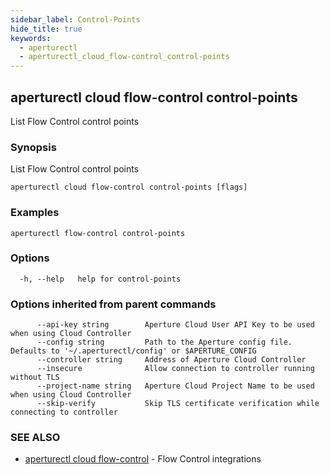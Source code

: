 ```yaml
---
sidebar_label: Control-Points
hide_title: true
keywords:
  - aperturectl
  - aperturectl_cloud_flow-control_control-points
---
```


<!-- markdownlint-disable -->

## aperturectl cloud flow-control control-points

List Flow Control control points

### Synopsis

List Flow Control control points

```
aperturectl cloud flow-control control-points [flags]
```

### Examples

```
aperturectl flow-control control-points
```

### Options

```
  -h, --help   help for control-points
```

### Options inherited from parent commands

```
      --api-key string        Aperture Cloud User API Key to be used when using Cloud Controller
      --config string         Path to the Aperture config file. Defaults to '~/.aperturectl/config' or $APERTURE_CONFIG
      --controller string     Address of Aperture Cloud Controller
      --insecure              Allow connection to controller running without TLS
      --project-name string   Aperture Cloud Project Name to be used when using Cloud Controller
      --skip-verify           Skip TLS certificate verification while connecting to controller
```

### SEE ALSO

- [aperturectl cloud flow-control](/reference/aperturectl/cloud/flow-control/flow-control.md) - Flow Control integrations
